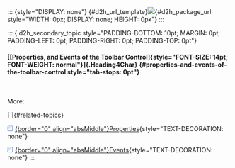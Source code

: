 ::: {style="DISPLAY: none"}
[](ms-xhelp:///?Id=d2h_url_template){#d2h_url_template}![](!package_url!){#d2h_package_url style="WIDTH: 0px; DISPLAY: none; HEIGHT: 0px"}
:::

::: {.d2h_secondary_topic style="PADDING-BOTTOM: 10pt; MARGIN: 0pt; PADDING-LEFT: 0pt; PADDING-RIGHT: 0pt; PADDING-TOP: 0pt"}
#### [[Properties, and Events of the Toolbar Control]{style="FONT-SIZE: 14pt; FONT-WEIGHT: normal"}]{.Heading4Char} {#properties-and-events-of-the-toolbar-control style="tab-stops: 0pt"}

 

More:

[ ]{#related-topics}

[![](button.gif){border="0" align="absMiddle"}Properties](ms-xhelp:///?Id=6c491be6-8f2e-46a8-8417-c89a3ed82397){style="TEXT-DECORATION: none"}

[![](button.gif){border="0" align="absMiddle"}Events](ms-xhelp:///?Id=91f792eb-bc1b-4cb6-aea4-ca22de0f86cb){style="TEXT-DECORATION: none"}
:::

